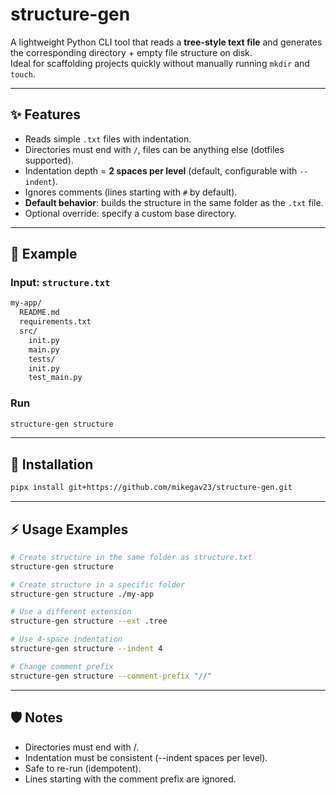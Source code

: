 # structure-gen

A lightweight Python CLI tool that reads a **tree-style text file** and generates the corresponding directory + empty file structure on disk.  
Ideal for scaffolding projects quickly without manually running `mkdir` and `touch`.

---

## ✨ Features

- Reads simple `.txt` files with indentation.
- Directories must end with `/`, files can be anything else (dotfiles supported).
- Indentation depth = **2 spaces per level** (default, configurable with `--indent`).
- Ignores comments (lines starting with `#` by default).
- **Default behavior**: builds the structure in the same folder as the `.txt` file.
- Optional override: specify a custom base directory.

---

## 📂 Example

### Input: `structure.txt`

```txt
my-app/
  README.md
  requirements.txt
  src/
    init.py
    main.py
    tests/
    init.py
    test_main.py
```

### Run

```bash
structure-gen structure
```

---

## 🚀 Installation

```bash
pipx install git+https://github.com/mikegav23/structure-gen.git
```

---

## ⚡ Usage Examples

```bash
# Create structure in the same folder as structure.txt
structure-gen structure

# Create structure in a specific folder
structure-gen structure ./my-app

# Use a different extension
structure-gen structure --ext .tree

# Use 4-space indentation
structure-gen structure --indent 4

# Change comment prefix
structure-gen structure --comment-prefix "//"
```

---

## 🛡 Notes

- Directories must end with /.
- Indentation must be consistent (--indent spaces per level).
- Safe to re-run (idempotent).
- Lines starting with the comment prefix are ignored.
